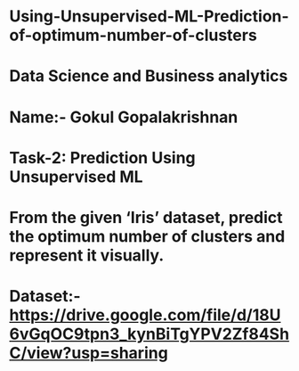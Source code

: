 # Using-Unsupervised-ML-Prediction-of-optimum-number-of-clusters
# Data Science and Business analytics
# Name:- Gokul Gopalakrishnan
# Task-2: Prediction Using Unsupervised ML
# From the given ‘Iris’ dataset, predict the optimum number of clusters and represent it visually.
# Dataset:- https://drive.google.com/file/d/18U6vGqOC9tpn3_kynBiTgYPV2Zf84ShC/view?usp=sharing
